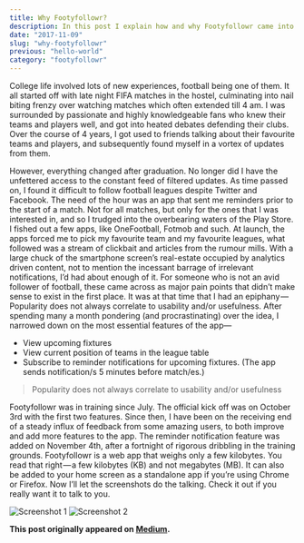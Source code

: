 ```yaml
---
title: Why Footyfollowr?
description: In this post I explain how and why Footyfollowr came into existence.
date: "2017-11-09"
slug: "why-footyfollowr"
previous: "hello-world"
category: "footyfollowr"
---
```


College life involved lots of new experiences, football being one of them. It all started off with late night FIFA matches in the hostel, culminating into nail biting frenzy over watching matches which often extended till 4 am. I was surrounded by passionate and highly knowledgeable fans who knew their teams and players well, and got into heated debates defending their clubs. Over the course of 4 years, I got used to friends talking about their favourite teams and players, and subsequently found myself in a vortex of updates from them.

However, everything changed after graduation. No longer did I have the unfettered access to the constant feed of filtered updates. As time passed on, I found it difficult to follow football leagues despite Twitter and Facebook. The need of the hour was an app that sent me reminders prior to the start of a match. Not for all matches, but only for the ones that I was interested in, and so I trudged into the overbearing waters of the Play Store.
I fished out a few apps, like OneFootball, Fotmob and such. At launch, the apps forced me to pick my favourite team and my favourite leagues, what followed was a stream of clickbait and articles from the rumour mills. With a large chuck of the smartphone screen’s real-estate occupied by analytics driven content, not to mention the incessant barrage of irrelevant notifications, I’d had about enough of it. For someone who is not an avid follower of football, these came across as major pain points that didn’t make sense to exist in the first place. It was at that time that I had an epiphany — Popularity does not always correlate to usability and/or usefulness. After spending many a month pondering (and procrastinating) over the idea, I narrowed down on the most essential features of the app—
* View upcoming fixtures
* View current position of teams in the league table
* Subscribe to reminder notifications for upcoming fixtures. (The app sends notification/s 5 minutes before match/es.)

> Popularity does not always correlate to usability and/or usefulness

Footyfollowr was in training since July. The official kick off was on October 3rd with the first two features. Since then, I have been on the receiving end of a steady influx of feedback from some amazing users, to both improve and add more features to the app. The reminder notification feature was added on November 4th, after a fortnight of rigorous dribbling in the training grounds. Footyfollowr is a web app that weighs only a few kilobytes. You read that right — a few kilobytes (KB) and not megabytes (MB). It can also be added to your home screen as a standalone app if you’re using Chrome or Firefox. Now I’ll let the screenshots do the talking. Check it out if you really want it to talk to you.

![Screenshot 1](https://cdn-images-1.medium.com/max/412/1*xjifo3B5y4eequIBj7AS5g.jpeg) ![Screenshot 2](https://cdn-images-1.medium.com/max/412/1*Kc5Bs9iMAf1oPOSK6yQm6w.jpeg)

**This post originally appeared on [Medium](https://medium.com/@on_stash/why-footyfollowr-80ddcaa4c8dc).**